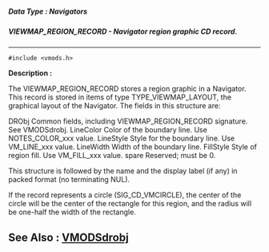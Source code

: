 ##### Data Type : Navigators
##### VIEWMAP_REGION_RECORD - Navigator region graphic CD record.
---
```
#include <vmods.h>
```
**Description :**

The VIEWMAP_REGION_RECORD stores a region graphic in a Navigator.  This record 
is stored in items of type TYPE_VIEWMAP_LAYOUT, the graphical layout of the 
Navigator.  The fields in this structure are:

DRObj  Common fields, including VIEWMAP_REGION_RECORD signature.   See 
VMODSdrobj.
LineColor Color of the boundary line.   Use NOTES_COLOR_xxx value.
LineStyle Style for the boundary line.   Use VM_LINE_xxx value.
LineWidth Width of the boundary line.
FillStyle  Style of region fill.   Use VM_FILL_xxx value.
spare  Reserved;  must be 0.

This structure is followed by the name and the display label (if any) in packed 
format (no terminating NUL).

If the record represents a circle (SIG_CD_VMCIRCLE), the center of the circle 
will be the center of the rectangle for this region, and the radius will be 
one-half the width of the rectangle.

**See Also :**
[VMODSdrobj](/domino-c-api-docs/reference/Data/VMODSdrobj)
---
